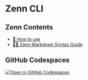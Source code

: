 # Zenn CLI

## Zenn Contents

- [📘 How to use](https://zenn.dev/zenn/articles/zenn-cli-guide)
- [👩‍💻 Zenn Markdown Syntax Guide](https://zenn.dev/zenn/articles/markdown-guide)

## GitHub Codespaces

<!-- [![Open in GitHub Codespaces](https://github.com/codespaces/badge.svg)](https://codespaces.new/akigameboy/haretokidoki_zn) -->
[![Open in GitHub Codespaces](https://github.com/codespaces/badge.svg)](https://github.com/codespaces)
